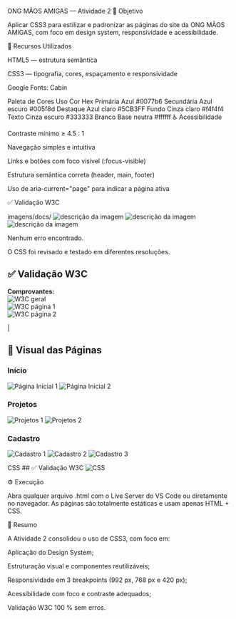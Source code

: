 ONG MÃOS AMIGAS — Atividade 2
🎯 Objetivo

Aplicar CSS3 para estilizar e padronizar as páginas do site da ONG MÃOS AMIGAS, com foco em design system, responsividade e acessibilidade.

🎨 Recursos Utilizados

HTML5 — estrutura semântica

CSS3 — tipografia, cores, espaçamento e responsividade

Google Fonts: Cabin

Paleta de Cores
Uso	Cor	Hex
Primária	Azul	#0077b6
Secundária	Azul escuro	#005f8d
Destaque	Azul claro	#5CB3FF
Fundo	Cinza claro	#f4f4f4
Texto	Cinza escuro	#333333
Branco	Base neutra	#ffffff
♿ Acessibilidade

Contraste mínimo ≥ 4.5 : 1

Navegação simples e intuitiva

Links e botões com foco visível (:focus-visible)

Estrutura semântica correta (header, main, footer)

Uso de aria-current="page" para indicar a página ativa

✅ Validação W3C

imagens/docs/
![descrição da imagem](imagens/docs/w3c-atv2.png)
![descrição da imagem](imagens/docs/w3cpatv2.png)
![descrição da imagem](imagens/docs/w3cpatv2.png)



Nenhum erro encontrado.

O CSS foi revisado e testado em diferentes resoluções.

## ✅ Validação W3C

**Comprovantes:**  
![W3C geral](imagens/docs/index-w3c.png)  
![W3C página 1](imagens/docs/projeto-w3c.png)  
![W3C página 2](imagens/docs/cadastro-w3c.png)

|
## 📸 Visual das Páginas

### Início
![Página Inicial 1](imagens/docs/index-1.png)
![Página Inicial 2](imagens/docs/index2.png)

### Projetos
![Projetos 1](imagens/docs/proj1.png)
![Projetos 2](imagens/docs/proj2.png)

### Cadastro
![Cadastro 1](imagens/docs/cad1.png)
![Cadastro 2](imagens/docs/cad2.png)
![Cadastro 3](imagens/docs/cad3.png)

CSS ## ✅ Validação W3C
![CSS](imagens/docs/css-w3c.png)


⚙️ Execução

Abra qualquer arquivo .html com o Live Server do VS Code ou diretamente no navegador.
As páginas são totalmente estáticas e usam apenas HTML + CSS.

🧠 Resumo

A Atividade 2 consolidou o uso de CSS3, com foco em:

Aplicação do Design System;

Estruturação visual e componentes reutilizáveis;

Responsividade em 3 breakpoints (992 px, 768 px e 420 px);

Acessibilidade com foco e contraste adequados;

Validação W3C 100 % sem erros.